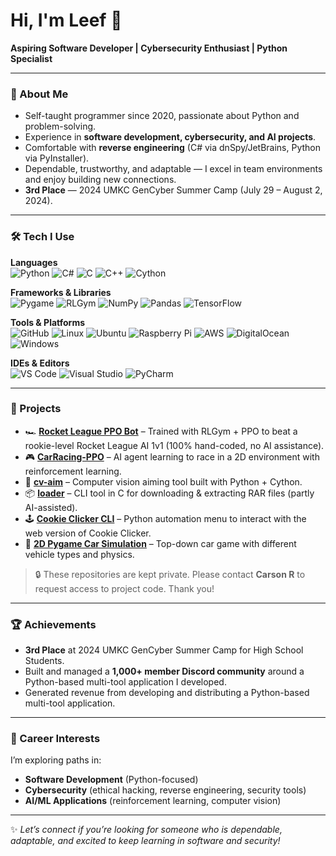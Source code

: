 # Hi, I'm Leef 👋

**Aspiring Software Developer | Cybersecurity Enthusiast | Python Specialist**

---

### 🧩 About Me
- Self-taught programmer since 2020, passionate about Python and problem-solving.  
- Experience in **software development, cybersecurity, and AI projects**.  
- Comfortable with **reverse engineering** (C# via dnSpy/JetBrains, Python via PyInstaller).  
- Dependable, trustworthy, and adaptable — I excel in team environments and enjoy building new connections.  
- **3rd Place** — 2024 UMKC GenCyber Summer Camp (July 29 – August 2, 2024).  

---

### 🛠️ Tech I Use

**Languages**  
![Python](https://img.shields.io/badge/-Python-3776AB?logo=python&logoColor=white)
![C#](https://img.shields.io/badge/-C%23-239120?logo=c-sharp&logoColor=white)
![C](https://img.shields.io/badge/-C-00599C?logo=c&logoColor=white)
![C++](https://img.shields.io/badge/-C++-00599C?logo=cplusplus&logoColor=white)
![Cython](https://img.shields.io/badge/-Cython-FE7A16?logo=python&logoColor=white)

**Frameworks & Libraries**  
![Pygame](https://img.shields.io/badge/-Pygame-3776AB?logo=python&logoColor=white)
![RLGym](https://img.shields.io/badge/-RLGym-0A66C2?logo=python&logoColor=white)
![NumPy](https://img.shields.io/badge/-NumPy-013243?logo=numpy&logoColor=white)
![Pandas](https://img.shields.io/badge/-Pandas-150458?logo=pandas&logoColor=white)
![TensorFlow](https://img.shields.io/badge/-TensorFlow-FF6F00?logo=tensorflow&logoColor=white)

**Tools & Platforms**  
![GitHub](https://img.shields.io/badge/-GitHub-181717?logo=github&logoColor=white)
![Linux](https://img.shields.io/badge/-Linux-FCC624?logo=linux&logoColor=black)
![Ubuntu](https://img.shields.io/badge/-Ubuntu-E95420?logo=ubuntu&logoColor=white)
![Raspberry Pi](https://img.shields.io/badge/-Raspberry%20Pi-A22846?logo=raspberrypi&logoColor=white)
![AWS](https://img.shields.io/badge/-AWS-232F3E?logo=amazon-aws&logoColor=white)
![DigitalOcean](https://img.shields.io/badge/-DigitalOcean-0080FF?logo=digitalocean&logoColor=white)
![Windows](https://img.shields.io/badge/-Windows-0078D6?logo=windows&logoColor=white)

**IDEs & Editors**  
![VS Code](https://img.shields.io/badge/-VS%20Code-007ACC?logo=visual-studio-code&logoColor=white)
![Visual Studio](https://img.shields.io/badge/-Visual%20Studio-5C2D91?logo=visual-studio&logoColor=white)
![PyCharm](https://img.shields.io/badge/-PyCharm-000000?logo=pycharm&logoColor=white)

---
### 🚀 Projects
- 🏎 **[Rocket League PPO Bot](#)** – Trained with RLGym + PPO to beat a rookie-level Rocket League AI 1v1 (100% hand-coded, no AI assistance).  
- 🎮 **[CarRacing-PPO](#)** – AI agent learning to race in a 2D environment with reinforcement learning.  
- 🎯 **[cv-aim](#)** – Computer vision aiming tool built with Python + Cython.  
- 📦 **[loader](#)** – CLI tool in C for downloading & extracting RAR files (partly AI-assisted).  
- 🕹 **[Cookie Clicker CLI](#)** – Python automation menu to interact with the web version of Cookie Clicker.  
- 🚗 **[2D Pygame Car Simulation](#)** – Top-down car game with different vehicle types and physics.  

> 🔒 These repositories are kept private. Please contact **Carson R** to request access to project code. Thank you!  

---

### 🏆 Achievements
- **3rd Place** at 2024 UMKC GenCyber Summer Camp for High School Students.  
- Built and managed a **1,000+ member Discord community** around a Python-based multi-tool application I developed.
- Generated revenue from developing and distributing a Python-based multi-tool application.

---

### 🌱 Career Interests
I’m exploring paths in:  
- **Software Development** (Python-focused)  
- **Cybersecurity** (ethical hacking, reverse engineering, security tools)  
- **AI/ML Applications** (reinforcement learning, computer vision)  

---

✨ *Let’s connect if you’re looking for someone who is dependable, adaptable, and excited to keep learning in software and security!*  
